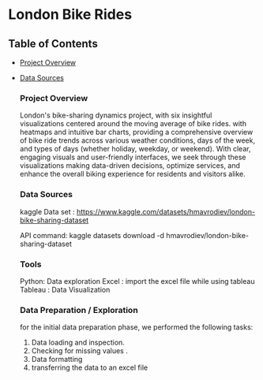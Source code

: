 # London Bike Rides


  ## Table of Contents

- [Project Overview](#project-overview)
- [Data Sources](#data-sources)

  
  ### Project Overview 
  London's bike-sharing dynamics project, with six insightful visualizations centered around the
  moving average of bike rides. with heatmaps and intuitive bar charts, providing a comprehensive 
overview of bike ride trends across various weather conditions, days of the week, and types of days 
(whether holiday, weekday, or weekend). With clear, engaging visuals and user-friendly interfaces,
  we seek through these visualizations making data-driven decisions, optimize services, and enhance the overall biking experience for residents and visitors alike.

  ### Data Sources 
  kaggle Data set : https://www.kaggle.com/datasets/hmavrodiev/london-bike-sharing-dataset
  
  API command: kaggle datasets download -d hmavrodiev/london-bike-sharing-dataset

   ### Tools
   Python: Data exploration
   Excel : import the excel file while using tableau
   Tableau : Data Visualization

   
   ### Data Preparation / Exploration
     for the initial data preparation phase, we performed the following tasks:

   1. Data loading and inspection.
   2. Checking for missing values .
   3. Data formatting
   4. transferring the data to an excel file


   
